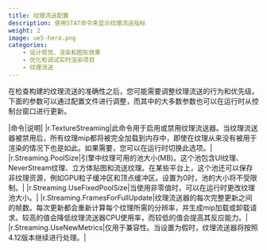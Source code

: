 ```yaml
---
title: 纹理流送配置
description: 使用STAT命令来显示纹理流送指标
weight: 2
image: ue5-hero.png
categories:
    - 设计视觉、渲染和图形效果
    - 优化和调试实时渲染项目
    - 纹理流送
---
```

在检查构建的纹理流送的准确性之后，您可能需要调整纹理流送的行为和优先级。 下面的参数可以通过配置文件进行调整，而其中的大多数参数也可以在运行时从控制台窗口进行更新。

|命令|说明|
|r.TextureStreaming|此命令用于启用或禁用纹理流送器。当纹理流送器被禁用后，所有纹理mip都将被完全加载到内存中，即使在纹理从来没有被用于渲染的情况下也是如此。如果需要，您可以在运行时切换此选项。|
|r.Streaming.PoolSize|引擎中纹理可用的池大小(MB)。这个池包含UI纹理、NeverStream纹理、立方体贴图和流送纹理。在某些平台上，这个池还可以保存非纹理资源，例如GPU粒子缓冲区和顶点缓冲区。设置为0时，池的大小将不受限制。|
|r.Streaming.UseFixedPoolSize|当使用非零值时，可以在运行时更改纹理池大小。|
|r.Streaming.FramesForFullUpdate|纹理流送器的每次完整更新之间的帧数。每次更新都会重新计算每个纹理所需的分辨率，并生成mip加载或卸载请求。较高的值会降低纹理流送器CPU使用率，而较低的值会提高其反应能力。|
|r.Streaming.UseNewMetrics|仅用于兼容性。当设置为假时，纹理流送器将按照4.12版本继续进行处理。|